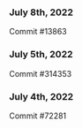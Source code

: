 ### July 8th, 2022

Commit #13863

### July 5th, 2022

Commit #314353


### July 4th, 2022

Commit #72281

